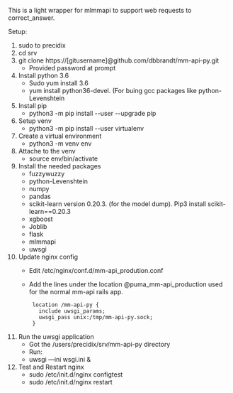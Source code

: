 This is a light wrapper for mlmmapi to support web requests to correct_answer.

Setup:

1. sudo to precidix
2. cd srv
3. git clone https://[gitusername]@github.com/dbbrandt/mm-api-py.git
    * Provided password at prompt
4. Install python 3.6
    * Sudo yum install 3.6
    * yum install python36-devel. (For buing gcc packages like python-Levenshtein
5. Install pip
    * python3 -m pip install --user --upgrade pip
6. Setup venv
    * python3 -m pip install --user virtualenv
7. Create a virtual environment
    * python3 -m venv env
8. Attache to the venv
    * source env/bin/activate
9. Install the needed packages
    * fuzzywuzzy
    * python-Levenshtein  
    * numpy
    * pandas
    * scikit-learn version 0.20.3. (for the model dump).   Pip3 install scikit-learn==0.20.3
    * xgboost
    * Joblib
    * flask
    * mlmmapi
    * uwsgi
10. Update nginx config
    * Edit /etc/nginx/conf.d/mm-api_prodution.conf
    * Add the lines under the location @puma_mm-api_production used for the normal mm-api rails app.
    
           location /mm-api-py {
             include uwsgi_params;
             uwsgi_pass unix:/tmp/mm-api-py.sock;
           }
           
11. Run the uwsgi application
    * Got the /users/precidix/srv/mm-api-py directory
    * Run:
    * uwsgi —ini wsgi.ini &
12. Test and Restart nginx
    * sudo /etc/init.d/nginx configtest
    * sudo /etc/init.d/nginx restart
